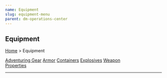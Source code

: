 ```yaml
---
name: Equipment
slug: equipment-menu
parent: dm-operations-center
---
```

## Equipment
[Home](dm-operations-center) > Equipment

<div class="menu-container">
    <a href="adventuring-gear">Adventuring Gear</a>
    <a href="armor">Armor</a>
    <a href="containers">Containers</a>
    <a href="explosives">Explosives</a>
    <a href="weapon-properties">Weapon<br/> Properties</a>
    <a href=""></a>
    <a href=""></a>
    <a href=""></a>
    <a href=""></a>
    <a href=""></a>
    <a href=""></a>
    <a href=""></a>
    <a href=""></a>
    <a href=""></a>
    <a href=""></a>
</div>
<hr/>